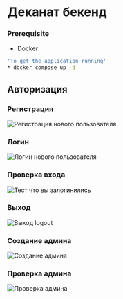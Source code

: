 # Деканат бекенд

### Prerequisite
- Docker

```bash
'To get the application running' 
* docker compose up -d
```
## Авторизация

### Регистрация
![Регистрация нового пользователя](./static/img.png)

### Логин
![Логин нового пользователя](./static/img_1.png)

### Проверка входа
![Тест что вы залогинились](./static/img_2.png)

### Выход
![Выход logout](./static/img_3.png)

### Создание админа
![Создание админа](./static/img_4.png)

### Проверка админа
![Проверка админа](./static/img_5.png)